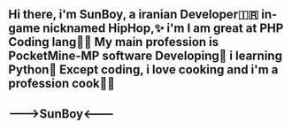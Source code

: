 Hi there, i'm SunBoy, a iranian Developer🇮🇷
in-game nicknamed HipHop,✨
i'm I am great at PHP Coding lang🧑‍💻
My main profession is PocketMine-MP software Developing👾
i learning Python🍻
Except coding, i love cooking and i'm a profession cook👨‍🍳
--------------
--->SunBoy<---
--------------
